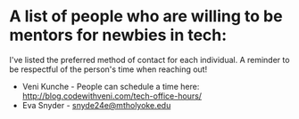 # A list of people who are willing to be mentors for newbies in tech:

I've listed the preferred method of contact for each individual. A reminder to be respectful of the person's time when reaching out!

- Veni Kunche - People can schedule a time here: http://blog.codewithveni.com/tech-office-hours/
- Eva Snyder - snyde24e@mtholyoke.edu

